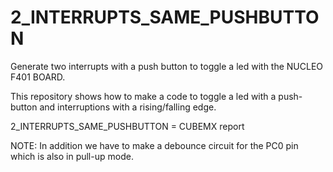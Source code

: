 # 2_INTERRUPTS_SAME_PUSHBUTTON
Generate two interrupts with a push button to toggle a led with the NUCLEO F401 BOARD.

This repository shows how to make a code to toggle a led with a push-button and interruptions with a rising/falling edge.


2_INTERRUPTS_SAME_PUSHBUTTON = CUBEMX report 


NOTE: In addition we have to make a debounce circuit for the PC0 pin which is also in pull-up mode.
